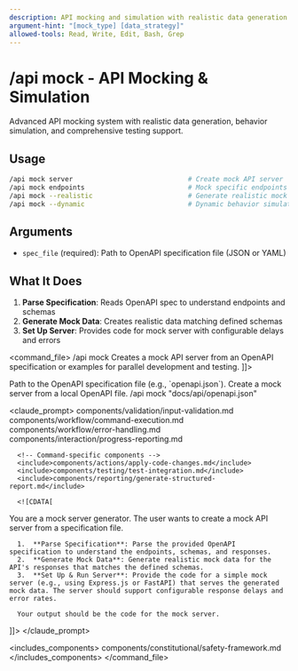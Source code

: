 ```yaml
---
description: API mocking and simulation with realistic data generation and behavior simulation
argument-hint: "[mock_type] [data_strategy]"
allowed-tools: Read, Write, Edit, Bash, Grep
---
```


# /api mock - API Mocking & Simulation

Advanced API mocking system with realistic data generation, behavior simulation, and comprehensive testing support.

## Usage
```bash
/api mock server                             # Create mock API server
/api mock endpoints                          # Mock specific endpoints
/api mock --realistic                        # Generate realistic mock data
/api mock --dynamic                          # Dynamic behavior simulation
```

## Arguments
- `spec_file` (required): Path to OpenAPI specification file (JSON or YAML)

## What It Does
1. **Parse Specification**: Reads OpenAPI spec to understand endpoints and schemas
2. **Generate Mock Data**: Creates realistic data matching defined schemas
3. **Set Up Server**: Provides code for mock server with configurable delays and errors

<command_file>
  <metadata>
    <name>/api mock</name>
    <purpose>Creates a mock API server from an OpenAPI specification or examples for parallel development and testing.</purpose>
    <usage>
      <![CDATA[
      /api mock <spec_file>
      ]]>
    </usage>
  </metadata>

  <arguments>
    <argument name="spec_file" type="string" required="true">
      <description>Path to the OpenAPI specification file (e.g., `openapi.json`).</description>
    </argument>
  </arguments>
  
  <examples>
    <example>
      <description>Create a mock server from a local OpenAPI file.</description>
      <usage>/api mock "docs/api/openapi.json"</usage>
    </example>
  </examples>

  <claude_prompt>
    <prompt>
      <!-- Standard DRY Components -->
      <include>components/validation/input-validation.md</include>
      <include>components/workflow/command-execution.md</include>
      <include>components/workflow/error-handling.md</include>
      <include>components/interaction/progress-reporting.md</include>
      
      <!-- Command-specific components -->
      <include>components/actions/apply-code-changes.md</include>
      <include>components/testing/test-integration.md</include>
      <include>components/reporting/generate-structured-report.md</include>
      
      <![CDATA[
You are a mock server generator. The user wants to create a mock API server from a specification file.

      1.  **Parse Specification**: Parse the provided OpenAPI specification to understand the endpoints, schemas, and responses.
      2.  **Generate Mock Data**: Generate realistic mock data for the API's responses that matches the defined schemas.
      3.  **Set Up & Run Server**: Provide the code for a simple mock server (e.g., using Express.js or FastAPI) that serves the generated mock data. The server should support configurable response delays and error rates.

      Your output should be the code for the mock server.
]]>
    </prompt>
  </claude_prompt>

  <includes_components>
    <component>components/constitutional/safety-framework.md</component>
  </includes_components>
</command_file>
